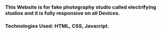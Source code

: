 ### This Website is for fake photography studio called electrifying studios and it is fully responsive on all Devices.

### Technologies Used: HTML, CSS, Javacript.